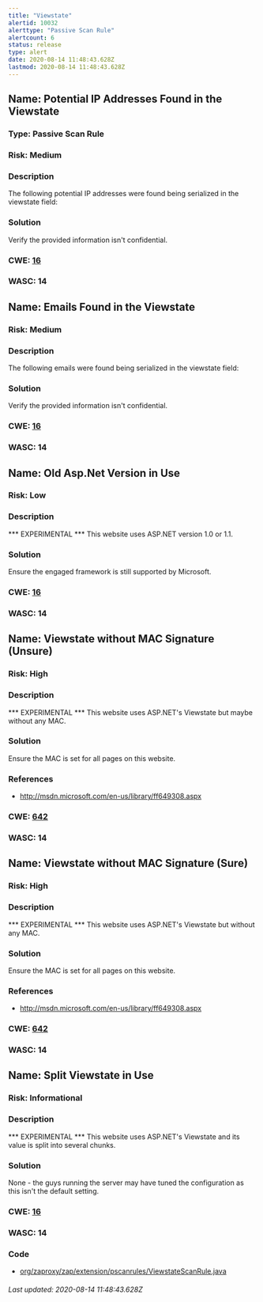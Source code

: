 ```yaml
---
title: "Viewstate"
alertid: 10032
alerttype: "Passive Scan Rule"
alertcount: 6
status: release
type: alert
date: 2020-08-14 11:48:43.628Z
lastmod: 2020-08-14 11:48:43.628Z
---
```

## Name: Potential IP Addresses Found in the Viewstate

### Type: Passive Scan Rule

### Risk: Medium

### Description

The following potential IP addresses were found being serialized in the viewstate field:

### Solution

Verify the provided information isn't confidential.

### CWE: [16](https://cwe.mitre.org/data/definitions/16.html)

### WASC:  14

## Name: Emails Found in the Viewstate

### Risk: Medium

### Description

The following emails were found being serialized in the viewstate field:

### Solution

Verify the provided information isn't confidential.

### CWE: [16](https://cwe.mitre.org/data/definitions/16.html)

### WASC:  14

## Name: Old Asp.Net Version in Use

### Risk: Low

### Description

*** EXPERIMENTAL ***
This website uses ASP.NET version 1.0 or 1.1.



### Solution

Ensure the engaged framework is still supported by Microsoft.

### CWE: [16](https://cwe.mitre.org/data/definitions/16.html)

### WASC:  14

## Name: Viewstate without MAC Signature (Unsure)

### Risk: High

### Description

*** EXPERIMENTAL ***
This website uses ASP.NET's Viewstate but maybe without any MAC.



### Solution

Ensure the MAC is set for all pages on this website.

### References

* http://msdn.microsoft.com/en-us/library/ff649308.aspx

### CWE: [642](https://cwe.mitre.org/data/definitions/642.html)

### WASC:  14

## Name: Viewstate without MAC Signature (Sure)

### Risk: High

### Description

*** EXPERIMENTAL ***
This website uses ASP.NET's Viewstate but without any MAC.



### Solution

Ensure the MAC is set for all pages on this website.

### References

* http://msdn.microsoft.com/en-us/library/ff649308.aspx

### CWE: [642](https://cwe.mitre.org/data/definitions/642.html)

### WASC:  14

## Name: Split Viewstate in Use

### Risk: Informational

### Description

*** EXPERIMENTAL ***
This website uses ASP.NET's Viewstate and its value is split into several chunks.


### Solution

None - the guys running the server may have tuned the configuration as this isn't the default setting.

### CWE: [16](https://cwe.mitre.org/data/definitions/16.html)

### WASC:  14

### Code

 * [org/zaproxy/zap/extension/pscanrules/ViewstateScanRule.java](https://github.com/zaproxy/zap-extensions/blob/master/addOns/pscanrules/src/main/java/org/zaproxy/zap/extension/pscanrules/ViewstateScanRule.java)

###### Last updated: 2020-08-14 11:48:43.628Z

